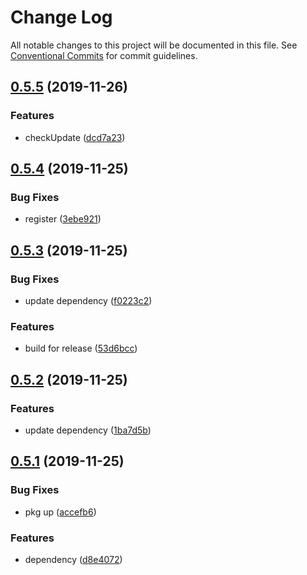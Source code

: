 # Change Log

All notable changes to this project will be documented in this file.
See [Conventional Commits](https://conventionalcommits.org) for commit guidelines.

## [0.5.5](https://github.com/ez-fe/ez/compare/v0.5.4...v0.5.5) (2019-11-26)


### Features

* checkUpdate ([dcd7a23](https://github.com/ez-fe/ez/commit/dcd7a23c904bf681f8adcf2fd79de783600839a2))





## [0.5.4](https://github.com/ez-fe/ez/compare/v0.5.3...v0.5.4) (2019-11-25)


### Bug Fixes

* register ([3ebe921](https://github.com/ez-fe/ez/commit/3ebe92158e2001eab62dc0530908fb0283ea01d0))





## [0.5.3](https://github.com/ez-fe/ez/compare/v0.5.2...v0.5.3) (2019-11-25)


### Bug Fixes

* update dependency ([f0223c2](https://github.com/ez-fe/ez/commit/f0223c2850ca8ce81b055b17d55671154705d55f))


### Features

* build for release ([53d6bcc](https://github.com/ez-fe/ez/commit/53d6bcc7782323bf48607d46ccb485736170d63b))





## [0.5.2](https://github.com/ez-fe/ez/compare/v0.5.1...v0.5.2) (2019-11-25)


### Features

* update dependency ([1ba7d5b](https://github.com/ez-fe/ez/commit/1ba7d5b9742c993caff32fc8527e4c0319258d37))





## [0.5.1](https://github.com/ez-fe/ez/compare/v0.5.0...v0.5.1) (2019-11-25)


### Bug Fixes

* pkg up ([accefb6](https://github.com/ez-fe/ez/commit/accefb6f5706f23d0963945d2559739e74531a22))


### Features

* dependency ([d8e4072](https://github.com/ez-fe/ez/commit/d8e40725feedfb9a3aa87597db1a69b7aa4d29fc))
